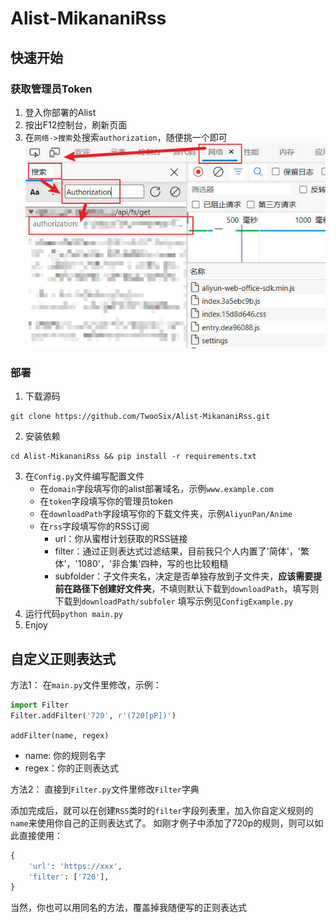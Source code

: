 # Alist-MikananiRss
## 快速开始
### 获取管理员Token
1. 登入你部署的Alist
2. 按出F12控制台，刷新页面
3. 在`网络->搜索`处搜索`authorization`，随便挑一个即可
	![avatar](imgs/getToken.jpg)
### 部署
1. 下载源码
```shell
git clone https://github.com/TwooSix/Alist-MikananiRss.git
```
2. 安装依赖
```shell
cd Alist-MikananiRss && pip install -r requirements.txt
```
3. 在`Config.py`文件编写配置文件
	 - 在`domain`字段填写你的alist部署域名，示例`www.example.com`
	 - 在`token`字段填写你的管理员token
	 - 在`downloadPath`字段填写你的下载文件夹，示例`AliyunPan/Anime`
	 - 在`rss`字段填写你的RSS订阅
		- url：你从蜜柑计划获取的RSS链接
		- filter：通过正则表达式过滤结果，目前我只个人内置了'简体'，'繁体'，'1080'，'非合集'四种，写的也比较粗糙
		- subfolder：子文件夹名，决定是否单独存放到子文件夹，**应该需要提前在路径下创建好文件夹**，不填则默认下载到`downloadPath`，填写则下载到`downloadPath/subfoler`
		填写示例见`ConfigExample.py`
1. 运行代码`python main.py`
2. Enjoy
## 自定义正则表达式
方法1：
在`main.py`文件里修改，示例：
```python
import Filter
Filter.addFilter('720', r'(720[pP])')
```
`addFilter(name, regex)`
- name: 你的规则名字
- regex：你的正则表达式

方法2：
直接到`Filter.py`文件里修改`Filter`字典

添加完成后，就可以在创建`RSS`类时的`filter`字段列表里，加入你自定义规则的`name`来使用你自己的正则表达式了。
如刚才例子中添加了720p的规则，则可以如此直接使用：
```python
{
	'url': 'https://xxx',
	'filter': ['720'],
}
```
当然，你也可以用同名的方法，覆盖掉我随便写的正则表达式